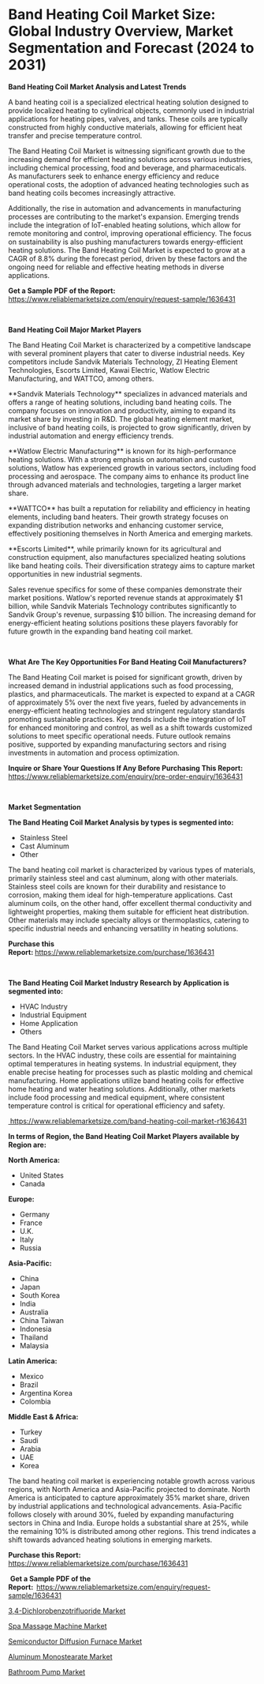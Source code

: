 <p><h1>Band Heating Coil Market Size: Global Industry Overview, Market Segmentation and Forecast (2024 to 2031)</h1></p><p><strong>Band Heating Coil Market Analysis and Latest Trends</strong></p>
<p><p>A band heating coil is a specialized electrical heating solution designed to provide localized heating to cylindrical objects, commonly used in industrial applications for heating pipes, valves, and tanks. These coils are typically constructed from highly conductive materials, allowing for efficient heat transfer and precise temperature control. </p><p>The Band Heating Coil Market is witnessing significant growth due to the increasing demand for efficient heating solutions across various industries, including chemical processing, food and beverage, and pharmaceuticals. As manufacturers seek to enhance energy efficiency and reduce operational costs, the adoption of advanced heating technologies such as band heating coils becomes increasingly attractive.</p><p>Additionally, the rise in automation and advancements in manufacturing processes are contributing to the market's expansion. Emerging trends include the integration of IoT-enabled heating solutions, which allow for remote monitoring and control, improving operational efficiency. The focus on sustainability is also pushing manufacturers towards energy-efficient heating solutions. The Band Heating Coil Market is expected to grow at a CAGR of 8.8% during the forecast period, driven by these factors and the ongoing need for reliable and effective heating methods in diverse applications.</p></p>
<p><strong>Get a Sample PDF of the Report:&nbsp;</strong> <a href="https://www.reliablemarketsize.com/enquiry/request-sample/1636431">https://www.reliablemarketsize.com/enquiry/request-sample/1636431</a></p>
<p>&nbsp;</p>
<p><strong>Band Heating Coil Major Market Players</strong></p>
<p><p>The Band Heating Coil Market is characterized by a competitive landscape with several prominent players that cater to diverse industrial needs. Key competitors include Sandvik Materials Technology, ZI Heating Element Technologies, Escorts Limited, Kawai Electric, Watlow Electric Manufacturing, and WATTCO, among others.</p><p>**Sandvik Materials Technology** specializes in advanced materials and offers a range of heating solutions, including band heating coils. The company focuses on innovation and productivity, aiming to expand its market share by investing in R&D. The global heating element market, inclusive of band heating coils, is projected to grow significantly, driven by industrial automation and energy efficiency trends.</p><p>**Watlow Electric Manufacturing** is known for its high-performance heating solutions. With a strong emphasis on automation and custom solutions, Watlow has experienced growth in various sectors, including food processing and aerospace. The company aims to enhance its product line through advanced materials and technologies, targeting a larger market share.</p><p>**WATTCO** has built a reputation for reliability and efficiency in heating elements, including band heaters. Their growth strategy focuses on expanding distribution networks and enhancing customer service, effectively positioning themselves in North America and emerging markets. </p><p>**Escorts Limited**, while primarily known for its agricultural and construction equipment, also manufactures specialized heating solutions like band heating coils. Their diversification strategy aims to capture market opportunities in new industrial segments.</p><p>Sales revenue specifics for some of these companies demonstrate their market positions. Watlow's reported revenue stands at approximately $1 billion, while Sandvik Materials Technology contributes significantly to Sandvik Group's revenue, surpassing $10 billion. The increasing demand for energy-efficient heating solutions positions these players favorably for future growth in the expanding band heating coil market.</p></p>
<p>&nbsp;</p>
<p><strong>What Are The Key Opportunities For Band Heating Coil Manufacturers?</strong></p>
<p><p>The Band Heating Coil market is poised for significant growth, driven by increased demand in industrial applications such as food processing, plastics, and pharmaceuticals. The market is expected to expand at a CAGR of approximately 5% over the next five years, fueled by advancements in energy-efficient heating technologies and stringent regulatory standards promoting sustainable practices. Key trends include the integration of IoT for enhanced monitoring and control, as well as a shift towards customized solutions to meet specific operational needs. Future outlook remains positive, supported by expanding manufacturing sectors and rising investments in automation and process optimization.</p></p>
<p><strong>Inquire or Share Your Questions If Any Before Purchasing This Report:</strong> <a href="https://www.reliablemarketsize.com/enquiry/pre-order-enquiry/1636431">https://www.reliablemarketsize.com/enquiry/pre-order-enquiry/1636431</a></p>
<p>&nbsp;</p>
<p><strong>Market Segmentation</strong></p>
<p><strong>The Band Heating Coil Market Analysis by types is segmented into:</strong></p>
<p><ul><li>Stainless Steel</li><li>Cast Aluminum</li><li>Other</li></ul></p>
<p><p>The band heating coil market is characterized by various types of materials, primarily stainless steel and cast aluminum, along with other materials. Stainless steel coils are known for their durability and resistance to corrosion, making them ideal for high-temperature applications. Cast aluminum coils, on the other hand, offer excellent thermal conductivity and lightweight properties, making them suitable for efficient heat distribution. Other materials may include specialty alloys or thermoplastics, catering to specific industrial needs and enhancing versatility in heating solutions.</p></p>
<p><strong>Purchase this Report:&nbsp;</strong><a href="https://www.reliablemarketsize.com/purchase/1636431">https://www.reliablemarketsize.com/purchase/1636431</a></p>
<p>&nbsp;</p>
<p><strong>The Band Heating Coil Market Industry Research by Application is segmented into:</strong></p>
<p><ul><li>HVAC Industry</li><li>Industrial Equipment</li><li>Home Application</li><li>Others</li></ul></p>
<p><p>The Band Heating Coil Market serves various applications across multiple sectors. In the HVAC industry, these coils are essential for maintaining optimal temperatures in heating systems. In industrial equipment, they enable precise heating for processes such as plastic molding and chemical manufacturing. Home applications utilize band heating coils for effective home heating and water heating solutions. Additionally, other markets include food processing and medical equipment, where consistent temperature control is critical for operational efficiency and safety.</p></p>
<p><a href="https://www.reliablemarketsize.com/band-heating-coil-market-r1636431">&nbsp;https://www.reliablemarketsize.com/band-heating-coil-market-r1636431</a></p>
<p><strong>In terms of Region, the Band Heating Coil Market Players available by Region are:</strong></p>
<p>
    <p> <strong> North America: </strong>
        <ul>
            <li>United States</li>
            <li>Canada</li>
        </ul>
        </p> 
    <p> <strong> Europe: </strong>
        <ul>
            <li>Germany</li>
            <li>France</li>
            <li>U.K.</li>
            <li>Italy</li>
            <li>Russia</li>
        </ul>
        </p> 
    <p> <strong> Asia-Pacific: </strong>
        <ul>
            <li>China</li>
            <li>Japan</li>
            <li>South Korea</li>
            <li>India</li>
            <li>Australia</li>
            <li>China Taiwan</li>
            <li>Indonesia</li>
            <li>Thailand</li>
            <li>Malaysia</li>
        </ul>
        </p> 
    <p> <strong> Latin America: </strong>
        <ul>
            <li>Mexico</li>
            <li>Brazil</li>
            <li>Argentina Korea</li>
            <li>Colombia</li>
        </ul>
        </p> 
    <p> <strong> Middle East & Africa: </strong>
        <ul>
            <li>Turkey</li>
            <li>Saudi</li>
            <li>Arabia</li>
            <li>UAE</li>
            <li>Korea</li>
        </ul>
    </p>
    </p>
<p><p>The band heating coil market is experiencing notable growth across various regions, with North America and Asia-Pacific projected to dominate. North America is anticipated to capture approximately 35% market share, driven by industrial applications and technological advancements. Asia-Pacific follows closely with around 30%, fueled by expanding manufacturing sectors in China and India. Europe holds a substantial share at 25%, while the remaining 10% is distributed among other regions. This trend indicates a shift towards advanced heating solutions in emerging markets.</p></p>
<p><strong>Purchase this Report: </strong><a href="https://www.reliablemarketsize.com/purchase/1636431">https://www.reliablemarketsize.com/purchase/1636431</a></p>
<p>&nbsp;<strong>Get a Sample PDF of the Report:&nbsp;&nbsp;</strong><a href="https://www.reliablemarketsize.com/enquiry/request-sample/1636431">https://www.reliablemarketsize.com/enquiry/request-sample/1636431</a></p>
<p><strong></strong></p>
<p><p><a href="https://medium.com/@ashikrahman665/unveiling-market-trends-global-3-4-dichlorobenzotrifluoride-market-growth-and-regional-insights-fd7d1698f198">3,4-Dichlorobenzotrifluoride Market</a></p><p><a href="https://issuu.com/reportprime-2/docs/spa-massage-machine-market-size-203_28695580eb21ba">Spa Massage Machine Market</a></p><p><a href="https://www.linkedin.com/pulse/semiconductor-diffusion-furnace-market-global-insights-sales-aocqf?trackingId=NWSt7rySRvaKTMWQBSTQxA%3D%3D">Semiconductor Diffusion Furnace Market</a></p><p><a href="https://medium.com/@ashikrahman665/how-are-regions-adapting-to-the-aluminum-monostearate-market-39e0e3dc84e3">Aluminum Monostearate Market</a></p><p><a href="https://issuu.com/reportprime-2/docs/bathroom-pump-market-size-2030.pptx_1389c758936190">Bathroom Pump Market</a></p></p>